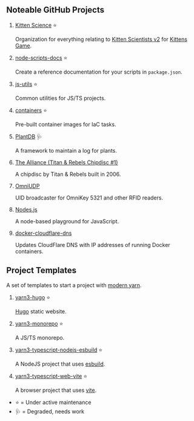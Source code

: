## Noteable GitHub Projects

1. [Kitten Science](https://github.com/kitten-science) ⭐

   Organization for everything relating to [Kitten Scientists v2](https://github.com/kitten-science/kitten-scientists) for [Kittens Game](https://kittensgame.com/).

1. [node-scripts-docs](https://github.com/oliversalzburg/node-scripts-docs) ⭐

   Create a reference documentation for your scripts in `package.json`.

1. [js-utils](https://github.com/oliversalzburg/js-utils) ⭐

   Common utilities for JS/TS projects.

1. [containers](https://github.com/oliversalzburg/containers) ⭐

   Pre-built container images for IaC tasks.

1. [PlantDB](https://github.com/oliversalzburg/plantdb) 🩺

    A framework to maintain a log for plants.

1. [The Alliance (Titan & Rebels Chipdisc #1)](https://github.com/oliversalzburg/TitanRebelsChipdisc1)

   A chipdisc by Titan & Rebels built in 2006.

1. [OmniUDP](https://github.com/oliversalzburg/omniudp)

   UID broadcaster for OmniKey 5321 and other RFID readers.

1. [Nodes.js](https://github.com/oliversalzburg/nodes-js)

   A node-based playground for JavaScript.

1. [docker-cloudflare-dns](https://github.com/oliversalzburg/docker-cloudflare-dns)

    Updates CloudFlare DNS with IP addresses of running Docker containers.

## Project Templates

A set of templates to start a project with [modern yarn](https://yarnpkg.com/).

1. [yarn3-hugo](https://github.com/oliversalzburg/yarn3-hugo) ⭐

   [Hugo](https://gohugo.io/) static website.

1. [yarn3-monorepo](https://github.com/oliversalzburg/yarn3-monorepo) ⭐

   A JS/TS monorepo.

1. [yarn3-typescript-nodejs-esbuild](https://github.com/oliversalzburg/yarn3-typescript-nodejs-esbuild) ⭐

   A NodeJS project that uses [esbuild](https://esbuild.github.io/).

1. [yarn3-typescript-web-vite](https://github.com/oliversalzburg/yarn3-typescript-web-vite) ⭐

   A browser project that uses [vite](https://vitejs.dev/).

- ⭐ = Under active maintenance
- 🩺 = Degraded, needs work
